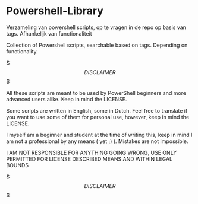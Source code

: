 # Powershell-Library
Verzameling van powershell scripts, op te vragen in de repo op basis van tags. Afhankelijk van functionaliteit

Collection of Powershell scripts, searchable based on tags. Depending on functionality.


$$$$$$$$$$$$$$$ DISCLAIMER $$$$$$$$$$$$$$$

All these scripts are meant to be used by PowerShell beginners and more advanced users alike. Keep in mind the LICENSE.

Some scripts are written in English, some in Dutch. Feel free to translate if you want to use some of them for personal use, however, keep in mind the LICENSE.

I myself am a beginner and student at the time of writing this, keep in mind I am not a professional by any means ( yet ;) ). Mistakes are not impossible.

I AM NOT RESPONSIBLE FOR ANYTHING GOING WRONG, USE ONLY PERMITTED FOR LICENSE DESCRIBED MEANS AND WITHIN LEGAL BOUNDS

$$$$$$$$$$$$$$$ DISCLAIMER $$$$$$$$$$$$$$$
